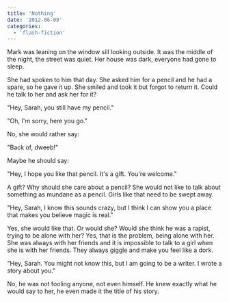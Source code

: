 ```yaml
---
title: 'Nothing'
date: '2012-06-09'
categories:
  - 'flash-fiction'
---
```


Mark was leaning on the window sill looking outside. It was the middle of the
night, the street was quiet. Her house was dark, everyone had gone to sleep.

<!-- truncate -->

She had spoken to him that day. She asked him for a pencil and he had a spare,
so he gave it up. She smiled and took it but forgot to return it. Could he talk
to her and ask her for it?

"Hey, Sarah, you still have my pencil."

"Oh, I'm sorry, here you go."

No, she would rather say:

"Back of, dweeb!"

Maybe he should say:

"Hey, I hope you like that pencil. It's a gift. You're welcome."

A gift? Why should she care about a pencil? She would not like to talk about
something as mundane as a pencil. Girls like that need to be swept away.

"Hey, Sarah, I know this sounds crazy, but I think I can show you a place that
makes you believe magic is real."

Yes, she would like that. Or would she? Would she think he was a rapist, trying
to be alone with her? Yes, that is the problem, being alone with her. She was
always with her friends and it is impossible to talk to a girl when she is with
her friends. They always giggle and make you feel like a dork.

"Hey, Sarah. You might not know this, but I am going to be a writer. I wrote a
story about you."

No, he was not fooling anyone, not even himself. He knew exactly what he would
say to her, he even made it the title of his story.
